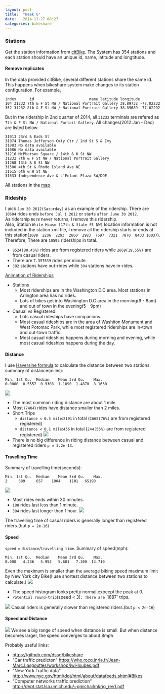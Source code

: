 ```yaml
---
layout: post
title:  "Week 6"
date:   2014-11-27 08:27
categories: bikeshare
---
```


### Stations ###
Get the station information from [citBike](http://citybik.es/). The System has 354 stations and each station should have an unique id, name, latitude and longtitude.

#### Remove replicates ####
In the data provided citBike, several different stations share the same id. This happens when bikeshare system make changes to its station configuration. For example,
```
index      id                         name latitude longitude
104 31232 7th & F St NW / National Portrait Gallery 38.89732 -77.02232
352 31232 8th & F St NW / National Portrait Gallery 38.89689 -77.02292
```
But in the ridership in 2nd quarter of 2014, all `31232` terminals are refered as `7th & F St NW / National Portait Gallery`.
All changes(2012 Jan - Dec) are listed below:
```
31013 23rd & Eads St
31074 Thomas Jefferson Cmty Ctr / 2nd St S & Ivy
31083 No data available
31086 No data available
31216 McPherson Square / 14th & H St NW
31232 7th & F St NW / National Portrait Gallery
31268 13th & U St NW
31500 4th St & Rhode Island Ave NE
31615 6th & H St NE
31633 Independence Ave & L'Enfant Plaza SW/DOE
```
All stations in the [map](https://a.tiles.mapbox.com/v4/yunhaocs.kb529eif/page.html?access_token=pk.eyJ1IjoieXVuaGFvY3MiLCJhIjoiaXBjOFctNCJ9.4JGjv-vwZz_ERyR5empKRg#13/38.9135/-77.0452)

### Rideship ###
I pick `Jun 30 2012(Saturday)` as an example of the ridership. There are `10604` rides ends `before Jul 1 2012` or starts `after June 30 2012`.  
As ridership `8678` never returns, I remove this ridership.   
Also, Station `White House [17th & State Pl NW]` location information is not included in the station xml file, I remove all the ridership starts or ends at this station(`1088  2206  2293  2860  2983  7697  7321  7870  8433 10037`). Therefore, There are `10595` riderships in total.

* `8524(80.45%)` rides are from registered riders while `2069(19.55%)` are from casual riders.
* There are `7.357639` rides per minute.
* `302` stations have out-rides while `304` stations have in-rides.

[Animation of Riderships](http://nameless-mountain-3948.herokuapp.com/)
* Stations
  * Most riderships are in the Washington D.C area. Most stations in Arlington area has no rides.
  * Lots of bikes get into Washington D.C area in the morning(6 - 8am) and out of town in the evening(5 - 9pm)
* Casual vs Registered
   * Lots casual rideships have companions.
   * Most casual rideships are in the area of Washiton Monument and West Potomac Park, while most registered riderships are in-town and out-town traffic.
   * Most casual rideships happens during morning and evening, while most casual rideships happens during the day.

#### Distance ####
I use [Haversine formula](http://en.wikipedia.org/wiki/Haversine_formula) to calculate the distance between two stations.
summary of distance(miles):
```
Min. 1st Qu.  Median    Mean 3rd Qu.    Max.
0.0000  0.5557  0.9308  1.1090  1.4870  8.1630
```

![](https://googledrive.com/host/0B47woKFE0zXeaTJqc01sQjRrWU0/hist_distance.png)
* The most common riding distance are about 1 mile.
* Most (`7404`) rides have distance smaller than 2 miles.
* Short Trips
  * `distance < 0.5 mile`:`2191` in total (`1665(76%)` are from registered registered)
  * `distance < 0.1 mile`:`436` in total (`244(56%)` are from registered registered)
![](https://googledrive.com/host/0B47woKFE0zXeaTJqc01sQjRrWU0/box_distance.png)
* There is no big difference in riding distance between casual and registered riders `p = 3.2e-13`.

#### Travelling Time ####
Summary of travelling time(seconds):
```
Min. 1st Qu.  Median    Mean 3rd Qu.    Max.
2     389     657    1004    1101   65190
```
![](https://googledrive.com/host/0B47woKFE0zXeaTJqc01sQjRrWU0/hist_time.png)
* Most rides ends within 30 minutes.
* `188` rides last less than 1 minute.
* `384` rides last longer than 1 hour.
![](https://googledrive.com/host/0B47woKFE0zXeaTJqc01sQjRrWU0/boxplot_time.png)

The travelling time of casual riders is generally longer than registered riders.(but `p = 2e-16`)

#### Speed ####
`speed` = `distance`/`travelling time`. Summary of speed(mph):
```
Min. 1st Qu.  Median    Mean 3rd Qu.    Max.
0.000   4.236   5.952   5.601   7.300  13.710
```
Even the maximum is smaller than the average biking speed maximum limit by New York city Bike(I use shortest distance between two stations to calculate.)
![](https://googledrive.com/host/0B47woKFE0zXeaTJqc01sQjRrWU0/hist_speed.png)
* The speed histogram looks pretty normal,expcept the peak at 0.
* `Potential round-trip`(speed < 3)`: There are `1687` trips.

![](https://googledrive.com/host/0B47woKFE0zXeaTJqc01sQjRrWU0/boxplot_speed.png)
Casual riders is generally slower than registered riders.(but `p < 2e-16`)

#### Speed and Distance ####
![](https://googledrive.com/host/0B47woKFE0zXeaTJqc01sQjRrWU0/plot_dist_speed.png)
We see a big range of speed when distance is small. But when distance becomes larger, the speed converges to about 8mph.

Probably useful links:

* https://github.com/dssg/bikeshare
* "Car traffic predicton"
https://who.rocq.inria.fr/Jean-Marc.Lasgouttes/workshop/iwi-loubes.pdf
* "New York Traffic data"
http://www.nyc.gov/html/dot/html/about/datafeeds.shtml#Bikes
* "Computer networks traffic prediction"
http://dept.stat.lsa.umich.edu/~gmichail/nkrig_rev1.pdf
